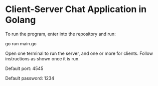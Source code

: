 # Client-Server Chat Application in Golang

To run the program, enter into the repository and run:

go run main.go

Open one terminal to run the server, and one or more for clients. Follow instructions as shown once it is run.

Default port: 4545

Default password: 1234

